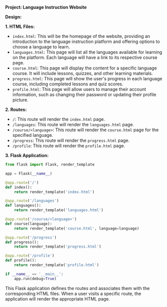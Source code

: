  **Project: Language Instruction Website**

**Design:**

**1. HTML Files:**

- `index.html`: This will be the homepage of the website, providing an introduction to the language instruction platform and offering options to choose a language to learn.
- `languages.html`: This page will list all the languages available for learning on the platform. Each language will have a link to its respective course page.
- `course.html`: This page will display the content for a specific language course. It will include lessons, quizzes, and other learning materials.
- `progress.html`: This page will show the user's progress in each language course, including completed lessons and quiz scores.
- `profile.html`: This page will allow users to manage their account information, such as changing their password or updating their profile picture.

**2. Routes:**

- `/`: This route will render the `index.html` page.
- `/languages`: This route will render the `languages.html` page.
- `/course/<language>`: This route will render the `course.html` page for the specified language.
- `/progress`: This route will render the `progress.html` page.
- `/profile`: This route will render the `profile.html` page.

**3. Flask Application:**

```python
from flask import Flask, render_template

app = Flask(__name__)

@app.route('/')
def index():
    return render_template('index.html')

@app.route('/languages')
def languages():
    return render_template('languages.html')

@app.route('/course/<language>')
def course(language):
    return render_template('course.html', language=language)

@app.route('/progress')
def progress():
    return render_template('progress.html')

@app.route('/profile')
def profile():
    return render_template('profile.html')

if __name__ == '__main__':
    app.run(debug=True)
```

This Flask application defines the routes and associates them with the corresponding HTML files. When a user visits a specific route, the application will render the appropriate HTML page.